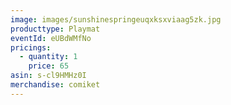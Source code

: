 ```yaml
---
image: images/sunshinespringeuqxksxviaag5zk.jpg
producttype: Playmat
eventId: eUBdWMfNo
pricings:
  - quantity: 1
    price: 65
asin: s-cl9HMHz0I
merchandise: comiket
---
```

